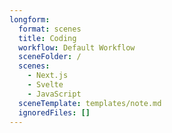 ```yaml
---
longform:
  format: scenes
  title: Coding
  workflow: Default Workflow
  sceneFolder: /
  scenes:
    - Next.js
    - Svelte
    - JavaScript
  sceneTemplate: templates/note.md
  ignoredFiles: []
---
```

